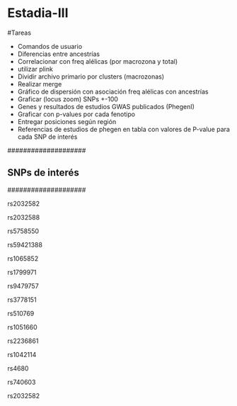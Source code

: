 # Estadia-III
#Tareas
- Comandos de usuario
- Diferencias entre ancestrías
- Correlacionar con freq alélicas (por macrozona y total)
- utilizar plink
- Dividir archivo primario por clusters (macrozonas)
- Realizar merge
- Gráfico de dispersión con asociación freq alélicas con ancestrías
- Graficar (locus zoom) SNPs +-100
- Genes y resultados de estudios GWAS publicados (PhegenI)
- Graficar con p-values por cada fenotipo
- Entregar posiciones según región
- Referencias de estudios de phegen en tabla con valores de P-value para cada SNP de interés

####################
## SNPs de interés   ##
####################

rs2032582

rs2032588

rs5758550

rs59421388

rs1065852

rs1799971

rs9479757

rs3778151

rs510769

rs1051660

rs2236861

rs1042114

rs4680

rs740603

rs2032582
